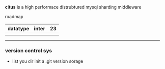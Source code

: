 **citus** is a high performace distrubtured mysql sharding middleware

roadmap

| datatype | inter | 23   |
| -------- | ----- | ---- |
|          |       |      |

----

### version control sys

- list you dir init a .git version sorage